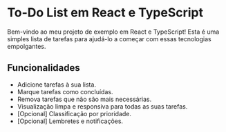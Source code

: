 # To-Do List em React e TypeScript

Bem-vindo ao meu projeto de exemplo em React e TypeScript! Esta é uma simples lista de tarefas para ajudá-lo a começar com essas tecnologias empolgantes.

## Funcionalidades

- Adicione tarefas à sua lista.
- Marque tarefas como concluídas.
- Remova tarefas que não são mais necessárias.
- Visualização limpa e responsiva para todas as suas tarefas.
- [Opcional] Classificação por prioridade.
- [Opcional] Lembretes e notificações.
